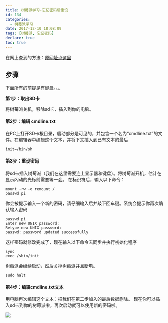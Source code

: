 ```yaml
---
title: 树莓派学习-忘记密码后重设
id: 134
categories:
  - 树莓派学习
date: 2017-12-10 18:08:09
tags: [树莓派, 忘记密码]
declare: true
toc: true
---
```


在网上查到的方法：[原网址点这里](http://shumeipai.nxez.com/2017/02/17/how-to-reset-a-forgotten-raspberry-pi-password.html)

## 步骤

下面所有的前提是有键盘。。。

**第1步：取出SD卡**

将树莓派关机，移除sd卡，插入到你的电脑。

#### 第2步：编辑 cmdline.txt

在PC上打开SD卡根目录，启动部分是可见的，并包含一个名为“cmdline.txt”的文件。在编辑器中编辑这个文本，并将下文插入到已有文本的最后
``` text 
init=/bin/sh 
```
#### 第3步：重设密码

<!--more-->

将sd卡插入树莓派（我们在这里需要连上显示器和键盘）。将树莓派开机，估计在显示闪动的光标前需要等一会。
在标识符后，输入以下命令：
``` shell
mount -rw -o remount /
passwd pi
``` 
你会被提示输入一个新的密码，请仔细输入后并敲下回车键。系统会提示你再次确认输入密码
``` shell 
passwd pi
Enter new UNIX password:
Retype new UNIX password:
passwd: password updated successfully 
```
这样密码就修改完成了，现在输入以下命令去同步并执行初始化程序
``` shell 
sync
exec /sbin/init 
```
树莓派会继续启动，然后关掉树莓派并且断电。
``` shell 
sudo halt 
```

#### 第4步：编辑cmdline.txt文本

用电脑再次编辑这个文本：把我们在第二步加入的最后数据删除。
现在你可以插入sd卡到你的树莓派啦，再次启动就可以使用新的密码啦。

![](/img/xjy/smp003.png)